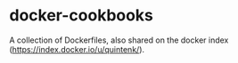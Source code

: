 docker-cookbooks
================

A collection of Dockerfiles, also shared on the docker index (https://index.docker.io/u/quintenk/).
